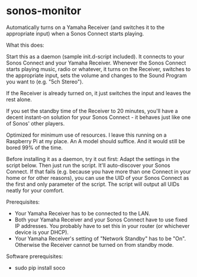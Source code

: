 sonos-monitor
=============

Automatically turns on a Yamaha Receiver (and switches it to the appropriate input) when a Sonos Connect starts playing.

What this does:

Start this as a daemon (sample init.d-script included). It connects to your Sonos Connect and your Yamaha Receiver. Whenever the Sonos Connect starts playing music, radio or whatever, it turns on the Receiver, switches to the appropriate input, sets the volume and changes to the Sound Program you want to (e.g. "5ch Stereo").

If the Receiver is already turned on, it just switches the input and leaves the rest alone.

If you set the standby time of the Receiver to 20 minutes, you'll have a decent instant-on solution for your Sonos Connect - it behaves just like one of Sonos' other players.

Optimized for minimum use of resources. I leave this running on a Raspberry Pi at my place. An A model should suffice. And it would still be bored 99% of the time.

Before installing it as a daemon, try it out first: Adapt the settings in the script below. Then just run the script. It'll auto-discover your Sonos Connect. If that fails (e.g. because you have more than one Connect in your home or for other reasons), you can use the UID of your Sonos Connect as the first and only parameter of the script. The script will output all UIDs neatly for your comfort.

Prerequisites:
- Your Yamaha Receiver has to be connected to the LAN.
- Both your Yamaha Receiver and your Sonos Connect have to use fixed IP
  addresses. You probably have to set this in your router (or whichever
  device is your DHCP).
- Your Yamaha Receiver's setting of "Network Standby" has to be "On".
  Otherwise the Receiver cannot be turned on from standby mode.

Software prerequisites:
- sudo pip install soco
